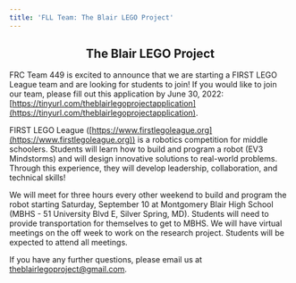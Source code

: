 ```yaml
---
title: 'FLL Team: The Blair LEGO Project'
---
```


## <center>The Blair LEGO Project </center>

FRC Team 449 is excited to announce that we are starting a FIRST LEGO League team and are looking for students to join! If you would like to join our team, please fill out this application by June 30, 2022: [https://tinyurl.com/theblairlegoprojectapplication](https://tinyurl.com/theblairlegoprojectapplication).

FIRST LEGO League ([https://www.firstlegoleague.org](https://www.firstlegoleague.org)) is a robotics competition for middle schoolers. Students will learn how to build and program a robot (EV3 Mindstorms) and will design innovative solutions to real-world problems. Through this experience, they will develop leadership, collaboration, and technical skills!

We will meet for three hours every other weekend to build and program the robot starting Saturday, September 10 at Montgomery Blair High School (MBHS - 51 University Blvd E, Silver Spring, MD). Students will need to provide transportation for themselves to get to MBHS. We will have virtual meetings on the off week to work on the research project. Students will be expected to attend all meetings.

If you have any further questions, please email us at [theblairlegoproject@gmail.com](theblairlegoproject@gmail.com).
